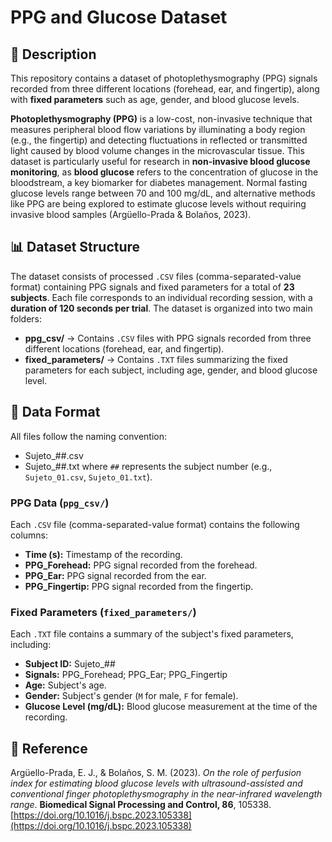 # PPG and Glucose Dataset

## 📌 Description  
This repository contains a dataset of photoplethysmography (PPG) signals recorded from three different locations (forehead, ear, and fingertip), along with **fixed parameters** such as age, gender, and blood glucose levels.

**Photoplethysmography (PPG)** is a low-cost, non-invasive technique that measures peripheral blood flow variations by illuminating a body region (e.g., the fingertip) and detecting fluctuations in reflected or transmitted light caused by blood volume changes in the microvascular tissue. This dataset is particularly useful for research in **non-invasive blood glucose monitoring**, as **blood glucose** refers to the concentration of glucose in the bloodstream, a key biomarker for diabetes management. Normal fasting glucose levels range between 70 and 100 mg/dL, and alternative methods like PPG are being explored to estimate glucose levels without requiring invasive blood samples (Argüello-Prada & Bolaños, 2023).  

## 📊 Dataset Structure  
The dataset consists of processed `.CSV` files (comma-separated-value format) containing PPG signals and fixed parameters for a total of **23 subjects**. Each file corresponds to an individual recording session, with a **duration of 120 seconds per trial**. The dataset is organized into two main folders:  

- **ppg_csv/** → Contains `.CSV` files with PPG signals recorded from three different locations (forehead, ear, and fingertip).  
- **fixed_parameters/** → Contains `.TXT` files summarizing the fixed parameters for each subject, including age, gender, and blood glucose level.

## 📁 Data Format 
All files follow the naming convention: 
- Sujeto_##.csv
- Sujeto_##.txt
where `##` represents the subject number (e.g., `Sujeto_01.csv`, `Sujeto_01.txt`).  

### **PPG Data (`ppg_csv/`)**  
Each `.CSV` file (comma-separated-value format) contains the following columns:  
- **Time (s):** Timestamp of the recording.  
- **PPG_Forehead:** PPG signal recorded from the forehead.  
- **PPG_Ear:** PPG signal recorded from the ear.  
- **PPG_Fingertip:** PPG signal recorded from the fingertip.

### **Fixed Parameters (`fixed_parameters/`)**  
Each `.TXT` file contains a summary of the subject's fixed parameters, including:  
- **Subject ID:** Sujeto_##  
- **Signals:** PPG_Forehead; PPG_Ear; PPG_Fingertip  
- **Age:** Subject's age.  
- **Gender:** Subject's gender (`M` for male, `F` for female).   
- **Glucose Level (mg/dL):** Blood glucose measurement at the time of the recording.

## 📄 Reference  
Argüello-Prada, E. J., & Bolaños, S. M. (2023). *On the role of perfusion index for estimating blood glucose levels with ultrasound-assisted and conventional finger photoplethysmography in the near-infrared wavelength range*. **Biomedical Signal Processing and Control, 86**, 105338.  
[https://doi.org/10.1016/j.bspc.2023.105338](https://doi.org/10.1016/j.bspc.2023.105338)
